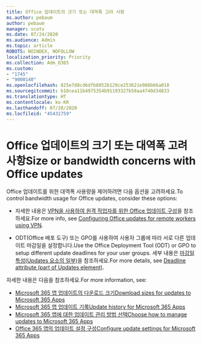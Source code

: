 ```yaml
---
title: Office 업데이트의 크기 또는 대역폭 고려 사항
ms.author: pebaum
author: pebaum
manager: scotv
ms.date: 07/24/2020
ms.audience: Admin
ms.topic: article
ROBOTS: NOINDEX, NOFOLLOW
localization_priority: Priority
ms.collection: Adm_O365
ms.custom:
- "1745"
- "9000140"
ms.openlocfilehash: 825e7d8cd6dfb8852b129ce253621e988b66a018
ms.sourcegitcommit: b10cea11b4975354b91193327b58aa4740d34833
ms.translationtype: HT
ms.contentlocale: ko-KR
ms.lasthandoff: 07/28/2020
ms.locfileid: "45431759"
---
```

# <a name="size-or-bandwidth-concerns-with-office-updates"></a><span data-ttu-id="5463a-102">Office 업데이트의 크기 또는 대역폭 고려 사항</span><span class="sxs-lookup"><span data-stu-id="5463a-102">Size or bandwidth concerns with Office updates</span></span>

<span data-ttu-id="5463a-103">Office 업데이트를 위한 대역폭 사용량을 제어하려면 다음 옵션을 고려하세요.</span><span class="sxs-lookup"><span data-stu-id="5463a-103">To control bandwidth usage for Office updates, consider these options:</span></span>

-   <span data-ttu-id="5463a-104">자세한 내용은 [VPN을 사용하여 원격 작업자를 위한 Office 업데이트 구성](https://techcommunity.microsoft.com/t5/office-365-blog/configuring-office-365-proplus-updates-for-remote-workers-using/ba-p/1253491)을 참조하세요.</span><span class="sxs-lookup"><span data-stu-id="5463a-104">For more info, see [Configuring Office updates for remote workers using VPN](https://techcommunity.microsoft.com/t5/office-365-blog/configuring-office-365-proplus-updates-for-remote-workers-using/ba-p/1253491).</span></span>  
    
-   <span data-ttu-id="5463a-105">ODT(Office 배포 도구) 또는 GPO를 사용하여 사용자 그룹에 따라 서로 다른 업데이트 마감일을 설정합니다.</span><span class="sxs-lookup"><span data-stu-id="5463a-105">Use the Office Deployment Tool (ODT) or GPO to setup different update deadlines for your user groups.</span></span> <span data-ttu-id="5463a-106">세부 내용은 [마감일 특성(Updates 요소의 일부)](https://docs.microsoft.com/deployoffice/configuration-options-for-the-office-2016-deployment-tool#deadline-attribute-part-of-updates-element)을 참조하세요.</span><span class="sxs-lookup"><span data-stu-id="5463a-106">For more details, see [Deadline attribute (part of Updates element)](https://docs.microsoft.com/deployoffice/configuration-options-for-the-office-2016-deployment-tool#deadline-attribute-part-of-updates-element).</span></span>
    
<span data-ttu-id="5463a-107">자세한 내용은 다음을 참조하세요.</span><span class="sxs-lookup"><span data-stu-id="5463a-107">For more information, see:</span></span>  
- [<span data-ttu-id="5463a-108">Microsoft 365 앱 업데이트의 다운로드 크기</span><span class="sxs-lookup"><span data-stu-id="5463a-108">Download sizes for updates to Microsoft 365 Apps</span></span>](https://docs.microsoft.com/officeupdates/download-sizes-office365-proplus-updates)  
- [<span data-ttu-id="5463a-109">Microsoft 365 앱 업데이트 기록</span><span class="sxs-lookup"><span data-stu-id="5463a-109">Update history for Microsoft 365 Apps</span></span>](https://docs.microsoft.com/officeupdates/update-history-microsoft365-apps-by-date)  
- [<span data-ttu-id="5463a-110">Microsoft 365 앱에 대한 업데이트 관리 방법 선택</span><span class="sxs-lookup"><span data-stu-id="5463a-110">Choose how to manage updates to Microsoft 365 Apps</span></span>](https://docs.microsoft.com/deployoffice/choose-how-manage-updates-microsoft-365-apps)  
- [<span data-ttu-id="5463a-111">Office 365 앱의 업데이트 설정 구성</span><span class="sxs-lookup"><span data-stu-id="5463a-111">Configure update settings for Microsoft 365 Apps</span></span>](https://docs.microsoft.com/deployoffice/configure-update-settings-microsoft-365-apps)